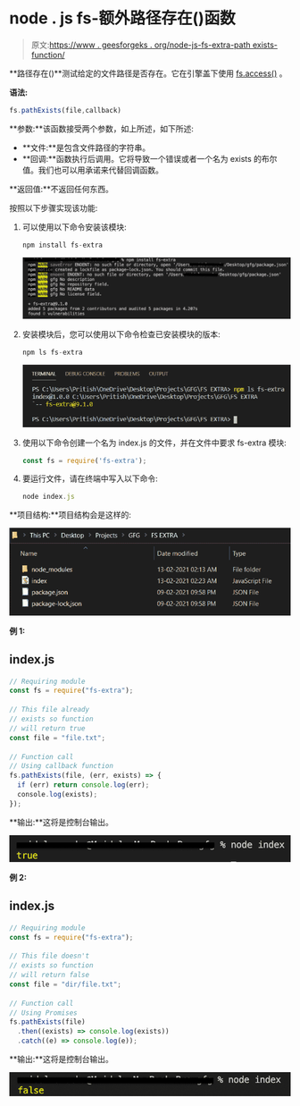 # node . js fs-额外路径存在()函数

> 原文:[https://www . geesforgeks . org/node-js-fs-extra-path exists-function/](https://www.geeksforgeeks.org/node-js-fs-extra-pathexists-function/)

**路径存在()**测试给定的文件路径是否存在。它在引擎盖下使用 [fs.access()](https://www.geeksforgeeks.org/node-js-fs-access-method/) 。

**语法:**

```js
fs.pathExists(file,callback)
```

**参数:**该函数接受两个参数，如上所述，如下所述:

*   **文件:**是包含文件路径的字符串。
*   **回调:**函数执行后调用。它将导致一个错误或者一个名为 exists 的布尔值。我们也可以用承诺来代替回调函数。

**返回值:**不返回任何东西。

按照以下步骤实现该功能:

1.  可以使用以下命令安装该模块:

    ```js
    npm install fs-extra
    ```

    ![](img/3a80681bf227d375010ff90c52bc85c5.png)

2.  安装模块后，您可以使用以下命令检查已安装模块的版本:

    ```js
    npm ls fs-extra
    ```

    ![](img/7f250622aa2125b46b0e33ba7e88633d.png)

3.  使用以下命令创建一个名为 index.js 的文件，并在文件中要求 fs-extra 模块:

    ```js
    const fs = require('fs-extra');
    ```

4.  要运行文件，请在终端中写入以下命令:

    ```js
    node index.js
    ```

**项目结构:**项目结构会是这样的:

![](img/5a04b4a9423b0180bdb62b253dc661e9.png)

**例 1:**

## index.js

```js
// Requiring module
const fs = require("fs-extra");

// This file already
// exists so function
// will return true
const file = "file.txt";

// Function call
// Using callback function
fs.pathExists(file, (err, exists) => {
  if (err) return console.log(err);
  console.log(exists);
});
```

**输出:**这将是控制台输出。

![](img/7815886edda2ba807c6d5361f549c615.png)

**例 2:**

## index.js

```js
// Requiring module
const fs = require("fs-extra");

// This file doesn't
// exists so function
// will return false
const file = "dir/file.txt";

// Function call
// Using Promises
fs.pathExists(file)
  .then((exists) => console.log(exists))
  .catch((e) => console.log(e));
```

**输出:**这将是控制台输出。

![](img/4e6e1a10aab9bc4384fca8e6d02d1641.png)